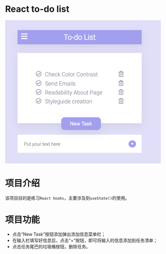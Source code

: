 # React to-do list
![展示图](https://raw.githubusercontent.com/PapayaHUANG/images/main/img/20210928211237.png)

# 项目介绍
该项目目的是练习`React hooks`，主要涉及到`useState()`的使用。

# 项目功能
- 点击“New Task”按钮添加弹出添加信息菜单栏；
- 在输入栏填写好信息后，点击“+”按钮，即可将输入的信息添加到任务清单；
- 点击任务尾巴的垃圾桶按钮，删除任务。